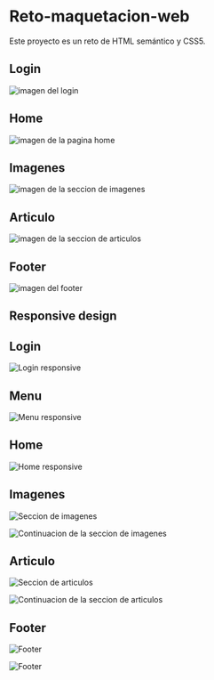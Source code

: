 ﻿# Reto-maquetacion-web

Este proyecto es un reto de HTML semántico y CSS5.


## Login
![imagen del login](./proyect-images/image.png)

## Home
![imagen de la pagina home](./proyect-images/image-1.png)

## Imagenes
![imagen de la seccion de imagenes](./proyect-images/image-2.png)

## Articulo
![imagen de la seccion de articulos](./proyect-images/image-3.png)

## Footer
![imagen del footer](./proyect-images/image-4.png)

## Responsive design

## Login

![Login responsive](image.png)

## Menu

![Menu responsive](image-2.png)

## Home

![Home responsive](image-1.png)

## Imagenes

![Seccion de imagenes](image-3.png)

![Continuacion de la seccion de imagenes](image-4.png)

## Articulo

![Seccion de articulos](image-5.png)

![Continuacion de la seccion de articulos](image-6.png)

## Footer

![Footer](image-7.png)

![Footer](image-8.png)
